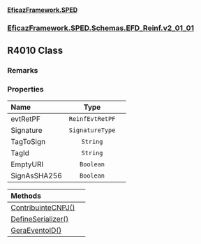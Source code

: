 #### [EficazFramework.SPED](EficazFrameworkSPED.md 'EficazFramework SPED')
### [EficazFramework.SPED.Schemas.EFD_Reinf.v2_01_01](EficazFramework.SPED.Schemas.EFD_Reinf.v2_01_01.md 'EficazFramework.SPED.Schemas.EFD_Reinf.v2_01_01')

## R4010 Class

### Remarks
### Properties

| Name | Type | |
| :--- | :---: | :--- |
| evtRetPF | `ReinfEvtRetPF` |  |
| Signature | `SignatureType` |  |
| TagToSign | `String` |  |
| TagId | `String` |  |
| EmptyURI | `Boolean` |  |
| SignAsSHA256 | `Boolean` |  |

| Methods | |
| :--- | :--- |
| [ContribuinteCNPJ()](EficazFramework.SPED.Schemas.EFD_Reinf.v2_01_01/R4010/ContribuinteCNPJ().md 'EficazFramework.SPED.Schemas.EFD_Reinf.v2_01_01.R4010.ContribuinteCNPJ()') | |
| [DefineSerializer()](EficazFramework.SPED.Schemas.EFD_Reinf.v2_01_01/R4010/DefineSerializer().md 'EficazFramework.SPED.Schemas.EFD_Reinf.v2_01_01.R4010.DefineSerializer()') | |
| [GeraEventoID()](EficazFramework.SPED.Schemas.EFD_Reinf.v2_01_01/R4010/GeraEventoID().md 'EficazFramework.SPED.Schemas.EFD_Reinf.v2_01_01.R4010.GeraEventoID()') | |
